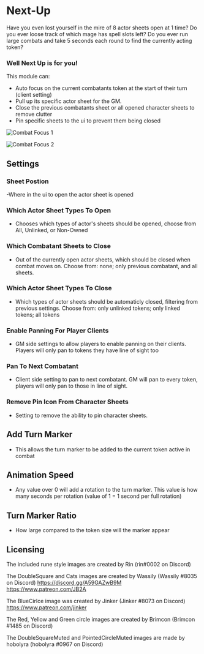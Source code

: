# Next-Up

Have you even lost yourself in the mire of 8 actor sheets open at 1 time?
 Do you ever loose track of which mage has spell slots left?
Do you ever run large combats and take 5 seconds each round to find the currently acting token?

### Well Next Up is for you!

This module can:
- Auto focus on the current combatants token at the start of their turn (client setting)
- Pull up its specific actor sheet for the GM.
- Close the previous combatants sheet or all opened character sheets to remove clutter
- Pin specific sheets to the ui to prevent them being closed

![Combat Focus 1](https://github.com/kandashi/Next-Up/blob/main/Images/auto%20focus.gif?raw=true)

![Combat Focus 2](https://github.com/kandashi/Next-Up/blob/main/Images/auto%20focus%202.gif?raw=true)

## Settings
### Sheet Postion
-Where in the ui to open the actor sheet is opened

### Which Actor Sheet Types To Open
- Chooses which types of actor's sheets should be opened, choose from All, Unlinked, or Non-Owned

### Which Combatant Sheets to Close
- Out of the currently open actor sheets, which should be closed when combat moves on. Choose from: none; only previous combatant, and all sheets.

### Which Actor Sheet Types To Close
- Which types of actor sheets should be automaticly closed, filtering from previous settings. Choose from: only unlinked tokens; only linked tokens; all tokens

### Enable Panning For Player Clients
- GM side settings to allow players to enable panning on their clients. Players will only pan to tokens they have line of sight too

### Pan To Next Combatant
- Client side setting to pan to next combatant. GM will pan to every token, players will only pan to those in line of sight.

### Remove Pin Icon From Character Sheets
- Setting to remove the ability to pin character sheets. 

## Add Turn Marker
- This allows the turn marker to be added to the current token active in combat

## Animation Speed
- Any value over 0 will add a rotation to the turn marker. This value is how many seconds per rotation (value of 1 = 1 second per full rotation)

## Turn Marker Ratio
- How large compared to the token size will the marker appear 

## Licensing

The included rune style images are created by Rin (rin#0002 on Discord)

The DoubleSquare and Cats images are created by Wassily  (Wassily #8035 on Discord) 
https://discord.gg/A59GAZwB9M
https://www.patreon.com/JB2A

The BlueCirlce image was created by Jinker (Jinker #8073 on Discord)
https://www.patreon.com/jinker

The Red, Yellow and Green circle images are created by Brimcon (Brimcon #1485 on Discord)

The DoubleSquareMuted and PointedCircleMuted images are made by hobolyra (hobolyra #0967 on Discord)

